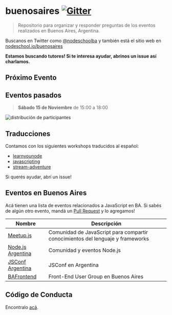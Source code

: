 # buenosaires [![Gitter][3]][4]

> Repositorio para organizar y responder preguntas de los eventos realizados en Buenos Aires, Argentina.

Buscanos en Twitter como [@nodeschoolba][13] y también está el sitio web en [nodeschool.io/buenosaires][14]

**Estamos buscando tutores! Si te interesa ayudar, abrinos un issue así charlamos.**

## Próximo Evento


## Eventos pasados

> **Sábado 15 de Noviembre** de 15:00 a 18:00

![distribución de participantes][2]


## Traducciones
Contamos con los siguientes workshops traducidos al español:

- [learnyounode][7]
- [javascripting][6]
- [stream-adventure][8]

Si querés ayudar, abrí un issue!

## Eventos en Buenos Aires

Acá tienen una lista de eventos relacionados a JavaScript en BA. Si sabés de algún otro evento, mandá un [Pull Request][16] y lo agregamos!

Nombre                  | Descripción
------------------------|-----------------------------------------------------------------------------
[Meetup.js][9]          | Comunidad de JavaScript para compartir conocimientos del lenguaje y frameworks
[Node.js Argentina][10] | Comunidad y eventos Node.js
[JSConf Argentina][11]  | JSConf en Argentina
[BAFrontend][12]        | Front-End User Group en Buenos Aires

## Código de Conducta

Encontralo [acá][15].

[1]: https://help.github.com/articles/using-pull-requests/
[2]: http://imageshack.com/a/img540/4115/HP2o1T.png
[3]: https://badges.gitter.im/Join%20Chat.svg
[4]: https://gitter.im/nodeschool/buenosaires
[5]: https://github.com/eafelix/git-it
[6]: https://github.com/a0viedo/javascripting/tree/es
[7]: https://github.com/a0viedo/learnyounode
[8]: https://github.com/eafelix/stream-adventure
[9]: http://www.meetup.com/Meetup-js/
[10]: http://www.meetup.com/NodeJS-Argentina/
[11]: http://www.jsconfar.com/
[12]: http://www.meetup.com/BAFrontend/
[13]: https://twitter.com/nodeschoolba
[14]: http://nodeschool.io/buenosaires/
[15]: https://github.com/nodeschool/buenosaires/blob/master/codigodeconducta.md
[16]: https://github.com/nodeschool/buenosaires/pulls
